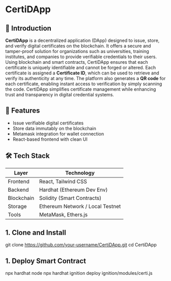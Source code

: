 
# CertiDApp

## 🧾 Introduction

**CertiDApp** is a decentralized application (DApp) designed to issue, store, and verify digital certificates on the blockchain. It offers a secure and tamper-proof solution for organizations such as universities, training institutes, and companies to provide verifiable credentials to their users.
Using blockchain and smart contracts, CertiDApp ensures that each certificate is uniquely identifiable and cannot be forged or altered. Each certificate is assigned a **Certificate ID**, which can be used to retrieve and verify its authenticity at any time. The platform also generates a **QR code** for each certificate, enabling instant access to verification by simply scanning the code.
CertiDApp simplifies certificate management while enhancing trust and transparency in digital credential systems.


## 🚀 Features

-  Issue verifiable digital certificates
-  Store data immutably on the blockchain
-  Metamask integration for wallet connection
-  React-based frontend with clean UI


## 🛠 Tech Stack

| Layer       | Technology          |
|------------|---------------------|
| Frontend   | React, Tailwind CSS |
| Backend    | Hardhat (Ethereum Dev Env) |
| Blockchain | Solidity (Smart Contracts) |
| Storage    | Ethereum Network / Local Testnet |
| Tools      | MetaMask, Ethers.js |

## 1. Clone and Install

git clone https://github.com/your-username/CertiDApp.git
cd CertiDApp

## 1. Deploy Smart Contract

npx hardhat node
npx hardhat ignition deploy ignition/modules/certi.js
